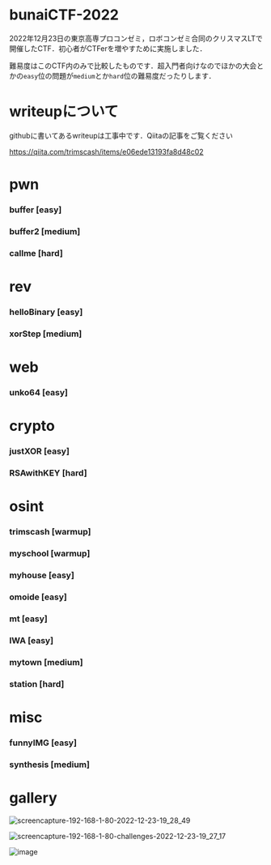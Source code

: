 # bunaiCTF-2022
2022年12月23日の東京高専プロコンゼミ，ロボコンゼミ合同のクリスマスLTで開催したCTF．初心者がCTFerを増やすために実施しました．


難易度はこのCTF内のみで比較したものです．超入門者向けなのでほかの大会とかの`easy`位の問題が`medium`とか`hard`位の難易度だったりします．

# writeupについて
githubに書いてあるwriteupは工事中です．Qiitaの記事をご覧ください

https://qiita.com/trimscash/items/e06ede13193fa8d48c02

# pwn
### buffer [easy]
### buffer2 [medium]
### callme [hard]
# rev
### helloBinary [easy]
### xorStep [medium]
# web
### unko64 [easy]
# crypto
### justXOR [easy]
### RSAwithKEY [hard]
# osint
### trimscash [warmup]
### myschool [warmup]
### myhouse [easy]
### omoide [easy]
### mt [easy]
### IWA [easy]
### mytown [medium]
### station [hard]
# misc
### funnyIMG [easy]
### synthesis [medium]


# gallery
![screencapture-192-168-1-80-2022-12-23-19_28_49](https://user-images.githubusercontent.com/42578480/209422527-3edfdfb2-8696-46c8-a3ce-6afd6894b235.png)


![screencapture-192-168-1-80-challenges-2022-12-23-19_27_17](https://user-images.githubusercontent.com/42578480/209422524-08911038-a35b-4dfe-bb6f-0ca0f90b78cb.png)

![image](https://user-images.githubusercontent.com/42578480/209422543-1f853913-0ec2-4832-bdf9-94e54ad03d9d.png)

